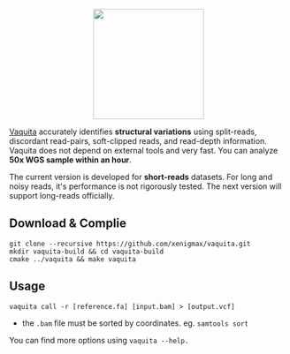 <p align="center"><img height="200" src="http://jongkyu.kim/images/vaquita_420_340.png"></p>

[Vaquita](http://www.worldwildlife.org/species/vaquita) accurately identifies __structural variations__ using split-reads, discordant read-pairs, soft-clipped reads, and read-depth information. Vaquita does not depend on external tools and very fast. You can analyze __50x WGS sample within an hour__.

The current version is developed for __short-reads__ datasets. For long and noisy reads, it's performance is not rigorously tested. The next version will support long-reads officially.

Download & Complie
-----------------
    git clone --recursive https://github.com/xenigmax/vaquita.git
    mkdir vaquita-build && cd vaquita-build
    cmake ../vaquita && make vaquita
 

Usage
-----------------
    vaquita call -r [reference.fa] [input.bam] > [output.vcf]

* the `.bam` file must be sorted by coordinates. eg. `samtools sort`

You can find more options using `vaquita --help.`

